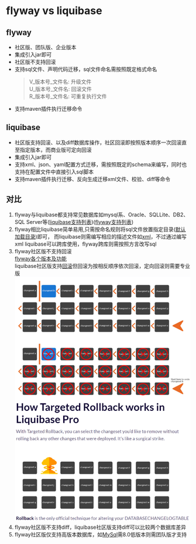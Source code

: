 # flyway vs liquibase

## flyway

- 社区版、团队版、企业版本
- 集成引入jar即可
- 社区版不支持回滚
- 支持sql文件、声明代码迁移，sql文件命名需按照既定格式命名
  > V_版本号_文件名: 升级文件    
  U_版本号_文件名: 回滚文件   
  R_版本号_文件名: 可重复执行文件
- 支持maven插件执行迁移命令

## liquibase

- 社区版支持回滚、以及diff数据库操作，社区回滚即按照版本顺序一次回滚直至指定版本，而商业版可定向回滚
- 集成引入jar即可
- 支持xml、json、yaml配置方式迁移，需按照既定的schema来编写，同时也支持在配置文件中直接引入sql脚本
- 支持maven插件执行迁移、反向生成迁移xml文件、校验、diff等命令

## 对比
1. flyway与liquibase都支持常见数据库如mysql系、Oracle、SQLLite、DB2、SQL Server等([liquibase支持列表](https://docs.liquibase.com/install/tutorials/home.html))([flyway支持列表](https://documentation.red-gate.com/fd))
2. flyway相比liquibase简单易用,只需按命名规则将sql文件放置指定目录([默认加载目录](flyway/src/main/resources/db/migration))即可， 
   而liquibase则需编写相应的描述文件如[xml](liquibase/src/main/resources/db/changelog/changelog_1.xml)，不过通过编写xml liquibase可以跨库使用，flyway跨库则需按照方言改写sql
3. flyway社区版不支持回滚   
   [flyway各个版本及功能](https://www.red-gate.com/products/flyway/editions)   
   liquibase社区版支持[回滚](https://www.liquibase.com/blog/targeted-rollback)但回滚为按相反顺序依次回滚，定向回滚则需要专业版   
   ![liquibase-rollback](doc/img/liquibase-rollback.png)
4. flyway社区版不支持diff，liquibase社区版支持diff可以比较两个数据库差异
5. flyway社区版仅支持高版本数据库，如[MySql](https://flywaydb.org/documentation/database/mysql)需8.0低版本则需团队版才支持
